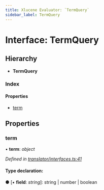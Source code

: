 ```yaml
---
title: Xlucene Evaluator: `TermQuery`
sidebar_label: TermQuery
---
```


# Interface: TermQuery

## Hierarchy

* **TermQuery**

### Index

#### Properties

* [term](termquery.md#term)

## Properties

###  term

• **term**: *object*

*Defined in [translator/interfaces.ts:41](https://github.com/terascope/teraslice/blob/d3a803c3/packages/xlucene-evaluator/src/translator/interfaces.ts#L41)*

#### Type declaration:

● \[▪ **field**: *string*\]: string | number | boolean

